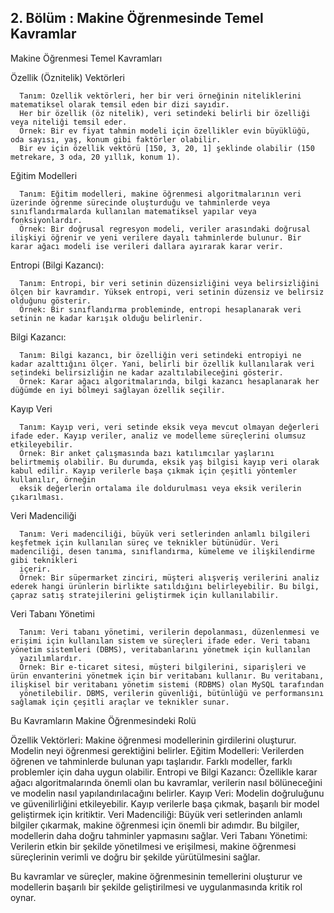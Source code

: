 ## 2. Bölüm  : Makine Öğrenmesinde Temel Kavramlar

Makine Öğrenmesi Temel Kavramları

Özellik (Öznitelik) Vektörleri

      Tanım: Özellik vektörleri, her bir veri örneğinin niteliklerini matematiksel olarak temsil eden bir dizi sayıdır. 
      Her bir özellik (öz nitelik), veri setindeki belirli bir özelliği veya niteliği temsil eder.
      Örnek: Bir ev fiyat tahmin modeli için özellikler evin büyüklüğü, oda sayısı, yaş, konum gibi faktörler olabilir. 
      Bir ev için özellik vektörü [150, 3, 20, 1] şeklinde olabilir (150 metrekare, 3 oda, 20 yıllık, konum 1).

Eğitim Modelleri

      Tanım: Eğitim modelleri, makine öğrenmesi algoritmalarının veri üzerinde öğrenme sürecinde oluşturduğu ve tahminlerde veya sınıflandırmalarda kullanılan matematiksel yapılar veya fonksiyonlardır.
      Örnek: Bir doğrusal regresyon modeli, veriler arasındaki doğrusal ilişkiyi öğrenir ve yeni verilere dayalı tahminlerde bulunur. Bir karar ağacı modeli ise verileri dallara ayırarak karar verir.
      
Entropi (Bilgi Kazancı):

      Tanım: Entropi, bir veri setinin düzensizliğini veya belirsizliğini ölçen bir kavramdır. Yüksek entropi, veri setinin düzensiz ve belirsiz olduğunu gösterir.
      Örnek: Bir sınıflandırma probleminde, entropi hesaplanarak veri setinin ne kadar karışık olduğu belirlenir. 

Bilgi Kazancı:

      Tanım: Bilgi kazancı, bir özelliğin veri setindeki entropiyi ne kadar azalttığını ölçer. Yani, belirli bir özellik kullanılarak veri setindeki belirsizliğin ne kadar azaltılabileceğini gösterir.
      Örnek: Karar ağacı algoritmalarında, bilgi kazancı hesaplanarak her düğümde en iyi bölmeyi sağlayan özellik seçilir.

Kayıp Veri

      Tanım: Kayıp veri, veri setinde eksik veya mevcut olmayan değerleri ifade eder. Kayıp veriler, analiz ve modelleme süreçlerini olumsuz etkileyebilir.
      Örnek: Bir anket çalışmasında bazı katılımcılar yaşlarını belirtmemiş olabilir. Bu durumda, eksik yaş bilgisi kayıp veri olarak kabul edilir. Kayıp verilerle başa çıkmak için çeşitli yöntemler kullanılır, örneğin 
      eksik değerlerin ortalama ile doldurulması veya eksik verilerin çıkarılması.

Veri Madenciliği

      Tanım: Veri madenciliği, büyük veri setlerinden anlamlı bilgileri keşfetmek için kullanılan süreç ve teknikler bütünüdür. Veri madenciliği, desen tanıma, sınıflandırma, kümeleme ve ilişkilendirme gibi teknikleri 
      içerir.
      Örnek: Bir süpermarket zinciri, müşteri alışveriş verilerini analiz ederek hangi ürünlerin birlikte satıldığını belirleyebilir. Bu bilgi, çapraz satış stratejilerini geliştirmek için kullanılabilir.

Veri Tabanı Yönetimi

      Tanım: Veri tabanı yönetimi, verilerin depolanması, düzenlenmesi ve erişimi için kullanılan sistem ve süreçleri ifade eder. Veri tabanı yönetim sistemleri (DBMS), veritabanlarını yönetmek için kullanılan 
      yazılımlardır.
      Örnek: Bir e-ticaret sitesi, müşteri bilgilerini, siparişleri ve ürün envanterini yönetmek için bir veritabanı kullanır. Bu veritabanı, ilişkisel bir veritabanı yönetim sistemi (RDBMS) olan MySQL tarafından 
      yönetilebilir. DBMS, verilerin güvenliği, bütünlüğü ve performansını sağlamak için çeşitli araçlar ve teknikler sunar.


Bu Kavramların Makine Öğrenmesindeki Rolü

Özellik Vektörleri: 
      Makine öğrenmesi modellerinin girdilerini oluşturur. Modelin neyi öğrenmesi gerektiğini belirler.
Eğitim Modelleri: 
      Verilerden öğrenen ve tahminlerde bulunan yapı taşlarıdır. Farklı modeller, farklı problemler için daha uygun olabilir.
Entropi ve Bilgi Kazancı: 
      Özellikle karar ağacı algoritmalarında önemli olan bu kavramlar, verilerin nasıl bölüneceğini ve modelin nasıl yapılandırılacağını belirler.
Kayıp Veri: 
      Modelin doğruluğunu ve güvenilirliğini etkileyebilir. Kayıp verilerle başa çıkmak, başarılı bir model geliştirmek için kritiktir.
Veri Madenciliği: 
      Büyük veri setlerinden anlamlı bilgiler çıkarmak, makine öğrenmesi için önemli bir adımdır. Bu bilgiler, modellerin daha doğru tahminler yapmasını sağlar.
Veri Tabanı Yönetimi: 
      Verilerin etkin bir şekilde yönetilmesi ve erişilmesi, makine öğrenmesi süreçlerinin verimli ve doğru bir şekilde yürütülmesini sağlar.

Bu kavramlar ve süreçler, makine öğrenmesinin temellerini oluşturur ve modellerin başarılı bir şekilde geliştirilmesi ve uygulanmasında kritik rol oynar.

